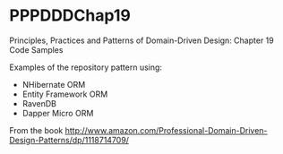 PPPDDDChap19
============

Principles, Practices and Patterns of Domain-Driven Design: Chapter 19 Code Samples

Examples of the repository pattern using:

- NHibernate ORM
- Entity Framework ORM
- RavenDB
- Dapper Micro ORM

From the book http://www.amazon.com/Professional-Domain-Driven-Design-Patterns/dp/1118714709/